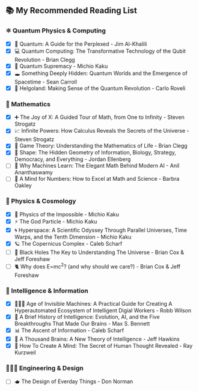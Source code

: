 

## 📚 My Recommended Reading List

### ⚛️ Quantum Physics & Computing

* [x] 🔬 Quantum: A Guide for the Perplexed - Jim Al-Khalili
* [x] 💻 Quantum Computing: The Transformative Technology of the Qubit Revolution - Brian Clegg
* [x] 🌌 Quantum Supremacy - Michio Kaku
* [x] 🕳️ Something Deeply Hidden: Quantum Worlds and the Emergence of Spacetime - Sean Carroll
* [x] 🔭 Helgoland: Making Sense of the Quantum Revolution - Carlo Roveli

### 🧮 Mathematics

* [x] ➕ The Joy of X: A Guided Tour of Math, from One to Infinity - Steven Strogatz
* [x] 📈 Infinite Powers: How Calculus Reveals the Secrets of the Universe - Steven Strogatz
* [x] 🎯 Game Theory: Understanding the Mathematics of Life - Brian Clegg
* [x] 📐 Shape: The Hidden Geometry of Information, Biology, Strategy, Democracy, and Everything - Jordan Ellenberg
* [ ] 🤖 Why Machines Learn: The Elegant Math Behind Modern AI - Anil Ananthaswamy
* [ ] 🧮 A Mind for Numbers: How to Excel at Math and Science - Barbra Oakley

### 🚀 Physics & Cosmology

* [x] 🌠 Physics of the Impossible - Michio Kaku
* [x] ⚡ The God Particle - Michio Kaku
* [x] 🌀 Hyperspace: A Scientific Odyssey Through Parallel Universes, Time Warps, and the Tenth Dimension - Michio Kaku
* [x] 🪐 The Copernicus Complex - Caleb Scharf
* [ ] 🌌 Black Holes The Key to Understanding The Universe - Brian Cox & Jeff Foreshaw
* [ ] 🐈 Why does E=mc<sup>2</sup>? (and why should we care?) - Brian Cox & Jeff Foreshaw

### 🧠 Intelligence & Information

* [x] 👨🏻‍💻 Age of Invisible Machines: A Practical Guide for Creating A Hyperautomated Ecosystem of Intelligent Digial Workers - Robb Wilson
* [x] 🤖 A Brief History of Intelligence: Evolution, AI, and the Five Breakthroughs That Made Our Brains - Max S. Bennett
* [x] 📊 The Ascent of Information - Caleb Scharf​​​​​​​​​​​​​​​​
* [x] 🧠 A Thousand Brains: A New Theory of Intelligence - Jeff Hawkins
* [x] 🧫 How To Create A Mind: The Secret of Human Thought Revealed - Ray Kurzweil

### 👨🏻‍💻 Engineering & Design
* [ ] 🫖 The Design of Everday Things - Don Norman
